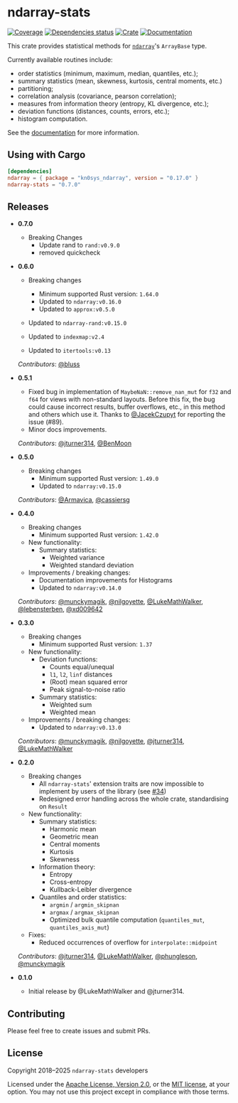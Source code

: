 # ndarray-stats

[![Coverage](https://codecov.io/gh/rust-ndarray/ndarray-stats/branch/master/graph/badge.svg)](https://codecov.io/gh/kn0sys/ndarray-stats)
[![Dependencies status](https://deps.rs/repo/github/rust-ndarray/kn0sys-ndarray-stats/status.svg)](https://deps.rs/repo/github/kn0sys/ndarray-stats)
[![Crate](https://img.shields.io/crates/v/ndarray-stats.svg)](https://crates.io/crates/kn0sys-ndarray-stats)
[![Documentation](https://docs.rs/ndarray-stats/badge.svg)](https://docs.rs/kn0sys-ndarray-stats)

This crate provides statistical methods for [`ndarray`]'s `ArrayBase` type.

Currently available routines include:
- order statistics (minimum, maximum, median, quantiles, etc.);
- summary statistics (mean, skewness, kurtosis, central moments, etc.)
- partitioning;
- correlation analysis (covariance, pearson correlation);
- measures from information theory (entropy, KL divergence, etc.);
- deviation functions (distances, counts, errors, etc.);
- histogram computation.

See the [documentation](https://docs.rs/kn0sys-ndarray-stats) for more information.


[`ndarray`]: https://github.com/kn0sys/ndarray

## Using with Cargo

```toml
[dependencies]
ndarray = { package = "kn0sys_ndarray", version = "0.17.0" }
ndarray-stats = "0.7.0"
```

## Releases

* **0.7.0**

  * Breaking Changes
    * Update rand to `rand:v0.9.0`
    * removed quickcheck

* **0.6.0**

  * Breaking changes
    * Minimum supported Rust version: `1.64.0`
    * Updated to `ndarray:v0.16.0`
    * Updated to `approx:v0.5.0`

  * Updated to `ndarray-rand:v0.15.0`
  * Updated to `indexmap:v2.4`
  * Updated to `itertools:v0.13`

  *Contributors*: [@bluss](https://github.com/bluss)

* **0.5.1**
  * Fixed bug in implementation of `MaybeNaN::remove_nan_mut` for `f32` and
    `f64` for views with non-standard layouts. Before this fix, the bug could
    cause incorrect results, buffer overflows, etc., in this method and others
    which use it. Thanks to [@JacekCzupyt](https://github.com/JacekCzupyt) for
    reporting the issue (#89).
  * Minor docs improvements.

  *Contributors*: [@jturner314](https://github.com/jturner314), [@BenMoon](https://github.com/BenMoon)

* **0.5.0**
  * Breaking changes
    * Minimum supported Rust version: `1.49.0`
    * Updated to `ndarray:v0.15.0`

  *Contributors*: [@Armavica](https://github.com/armavica), [@cassiersg](https://github.com/cassiersg)

* **0.4.0**
  * Breaking changes
    * Minimum supported Rust version: `1.42.0`
  * New functionality:
    * Summary statistics:
      * Weighted variance
      * Weighted standard deviation
  * Improvements / breaking changes:
    * Documentation improvements for Histograms
    * Updated to `ndarray:v0.14.0`
 
  *Contributors*: [@munckymagik](https://github.com/munckymagik), [@nilgoyette](https://github.com/nilgoyette), [@LukeMathWalker](https://github.com/LukeMathWalker), [@lebensterben](https://github.com/lebensterben), [@xd009642](https://github.com/xd009642)

* **0.3.0**

  * Breaking changes
    * Minimum supported Rust version: `1.37`
  * New functionality:
    * Deviation functions:
      * Counts equal/unequal
      * `l1`, `l2`, `linf` distances
      * (Root) mean squared error
      * Peak signal-to-noise ratio
    * Summary statistics:
      * Weighted sum
      * Weighted mean
  * Improvements / breaking changes:
    * Updated to `ndarray:v0.13.0`
  
  *Contributors*: [@munckymagik](https://github.com/munckymagik), [@nilgoyette](https://github.com/nilgoyette), [@jturner314](https://github.com/jturner314), [@LukeMathWalker](https://github.com/LukeMathWalker)

* **0.2.0**

  * Breaking changes
    * All `ndarray-stats`' extension traits are now impossible to implement by
      users of the library (see [#34])
    * Redesigned error handling across the whole crate, standardising on `Result`
  * New functionality:
    * Summary statistics:
      * Harmonic mean
      * Geometric mean
      * Central moments
      * Kurtosis
      * Skewness
    * Information theory:
      * Entropy
      * Cross-entropy
      * Kullback-Leibler divergence
    * Quantiles and order statistics:
      * `argmin` / `argmin_skipnan`
      * `argmax` / `argmax_skipnan`
      * Optimized bulk quantile computation (`quantiles_mut`, `quantiles_axis_mut`)
  * Fixes:
    * Reduced occurrences of overflow for `interpolate::midpoint`

  *Contributors*: [@jturner314](https://github.com/jturner314), [@LukeMathWalker](https://github.com/LukeMathWalker), [@phungleson](https://github.com/phungleson), [@munckymagik](https://github.com/munckymagik)

  [#34]: https://github.com/rust-ndarray/ndarray-stats/issues/34

* **0.1.0**

  * Initial release by @LukeMathWalker and @jturner314.

## Contributing

Please feel free to create issues and submit PRs.

## License

Copyright 2018–2025 `ndarray-stats` developers

Licensed under the [Apache License, Version 2.0](LICENSE-APACHE), or the [MIT
license](LICENSE-MIT), at your option. You may not use this project except in
compliance with those terms.
